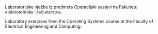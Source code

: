 Laboratorijske vježbe iz predmeta Operacijski sustavi na Fakultetu elektrotehnike i računarstva.

Laboratory exercises from the Operating Systems course at the Faculty of Electrical Engineering and Computing.

